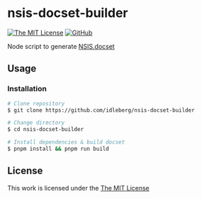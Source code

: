 # nsis-docset-builder

[![The MIT License](https://img.shields.io/badge/license-MIT-orange.svg?style=flat-square)](http://opensource.org/licenses/MIT)
[![GitHub](https://img.shields.io/github/release/idleberg/nsis-docset-builder.svg?style=flat-square)](https://github.com/idleberg/nsis-docset-builder/releases)

Node script to generate [NSIS.docset](https://github.com/idleberg/NSIS.docset)

## Usage

### Installation

```bash
# Clone repository
$ git clone https://github.com/idleberg/nsis-docset-builder

# Change directory
$ cd nsis-docset-builder

# Install dependencies & build docset
$ pnpm install && pnpm run build
```

## License

This work is licensed under the [The MIT License](LICENSE)
